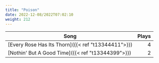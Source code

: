 ```yaml
---
title: "Poison"
date: 2022-12-08/2022T07:02:10
weight: 212
---
```




 Song | Plays 
----- | -----:
[Every Rose Has Its Thorn]({{< ref "t13344411">}}) | 4
[Nothin' But A Good Time]({{< ref "t13344399">}}) | 2
